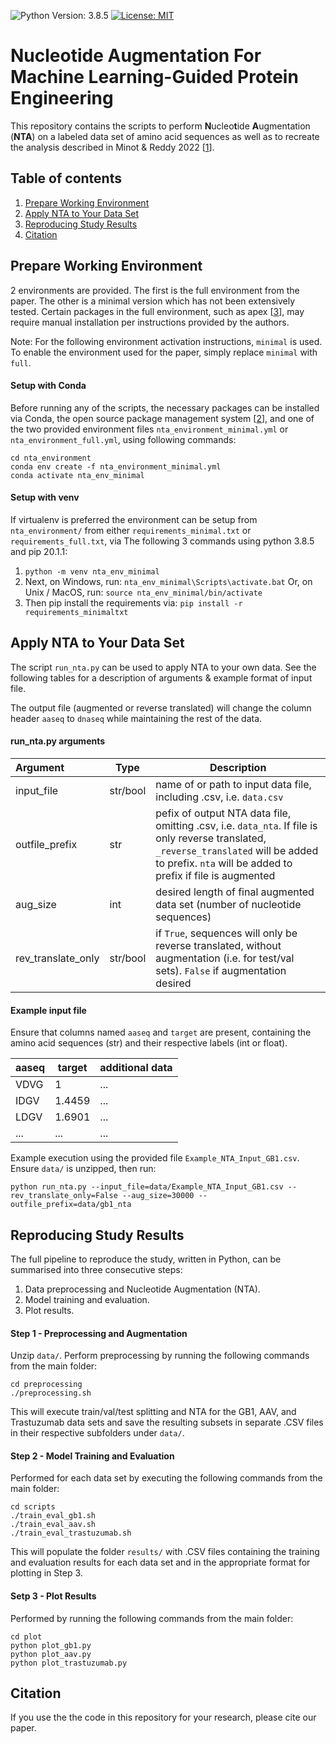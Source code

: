 ![Python Version: 3.8.5](https://img.shields.io/badge/Python%20Version-3.8.5-blue)
[![License: MIT](https://img.shields.io/badge/License-MIT-brightgreen)](https://opensource.org/licenses/MIT)

# Nucleotide Augmentation For Machine Learning-Guided Protein Engineering




This repository contains the scripts to perform **N**ucleo**t**ide **A**ugmentation (**NTA**) on a labeled data set of amino acid sequences as well as to recreate the analysis described in Minot & Reddy 2022 [[1](https://www.biorxiv.org/)].


## Table of contents
1. [Prepare Working Environment](#prepare-working-environment)
2. [Apply NTA to Your Data Set](#apply-nta-to-your-data-set)
3. [Reproducing Study Results](#reproducing-study-results)
4. [Citation](#citation)


## Prepare Working Environment

2 environments are provided. The first is the full environment from the paper. The other is a minimal version which has not been extensively tested.
Certain packages in the full environment, such as apex [[3](https://nvidia.github.io/apex/)], may require manual installation per instructions provided by the authors.

Note: For the following environment activation instructions, `minimal` is used. To enable the environment used for the paper, simply replace `minimal` with `full`.

#### Setup with Conda
Before running any of the scripts, the necessary packages can be installed via Conda, the open source package management system [[2](https://docs.conda.io/)], and one of the two provided environment files `nta_environment_minimal.yml` or `nta_environment_full.yml`, using following commands:

```console
cd nta_environment
conda env create -f nta_environment_minimal.yml
conda activate nta_env_minimal
```
#### Setup with venv
If virtualenv is preferred the environment can be setup from `nta_environment/` from either `requirements_minimal.txt` or `requirements_full.txt`, via The following 3 commands using python 3.8.5 and pip 20.1.1:
1. `python -m venv nta_env_minimal`
2. Next, on Windows, run:
`nta_env_minimal\Scripts\activate.bat`
Or, on Unix / MacOS, run:
`source nta_env_minimal/bin/activate`
3. Then pip install the requirements via: `pip install -r requirements_minimaltxt`


## Apply NTA to Your Data Set

The script `run_nta.py` can be used to apply NTA to your own data. See the following tables for a description of arguments & example format of input file.

The output file (augmented or reverse translated) will change the column header `aaseq` to `dnaseq` while maintaining the rest of the data.  

#### run_nta.py arguments
| Argument | Type | Description |
|:---------|---------------|-------------|
|input_file| str/bool | name of or path to input data file,  including .csv, i.e. `data.csv`|
|outfile_prefix| str | pefix of output NTA data file, omitting .csv, i.e. `data_nta`. If file is only reverse translated, `_reverse_translated` will be added to prefix. `nta` will be added to prefix if file is augmented|
|aug_size | int | desired length of final augmented data set (number of nucleotide sequences)|
|rev_translate_only| str/bool | if `True`, sequences will only be reverse translated, without augmentation (i.e. for test/val sets). `False` if augmentation desired|

#### Example input file
Ensure that columns named `aaseq` and `target` are present, containing the amino acid sequences (str) and their respective labels (int or float).

| aaseq | target | additional data |
|:---------|---------------|-------------|
|VDVG|1| ...|
|IDGV|	1.4459 | ... |
|LDGV|	1.6901 | ... |
|... | ... | ...|

Example execution using the provided file `Example_NTA_Input_GB1.csv`. Ensure `data/` is unzipped, then run:
```console
python run_nta.py --input_file=data/Example_NTA_Input_GB1.csv --rev_translate_only=False --aug_size=30000 --outfile_prefix=data/gb1_nta

```

## Reproducing Study Results

The full pipeline to reproduce the study, written in Python, can be summarised into three consecutive steps:

 1. Data preprocessing and Nucleotide Augmentation (NTA).
 2. Model training and evaluation.
 3. Plot results.

#### Step 1 - Preprocessing and Augmentation
Unzip `data/`. Perform preprocessing by running the following commands from the main folder:

```console
cd preprocessing
./preprocessing.sh
```
This will execute train/val/test splitting and NTA for the GB1, AAV, and Trastuzumab data sets and save the resulting subsets in separate .CSV files in their respective subfolders under `data/`.


#### Step 2 - Model Training and Evaluation
Performed for each data set by executing the following commands from the main folder:
```console
cd scripts
./train_eval_gb1.sh
./train_eval_aav.sh
./train_eval_trastuzumab.sh
```

This will populate the folder `results/` with .CSV files containing the training and evaluation results for each data set and in the appropriate format for plotting in Step 3.


#### Setp 3 - Plot Results
Performed by running the following commands from the main folder:
```console
cd plot
python plot_gb1.py
python plot_aav.py
python plot_trastuzumab.py
```

## Citation

If you use the the code in this repository for your research, please cite our paper.
